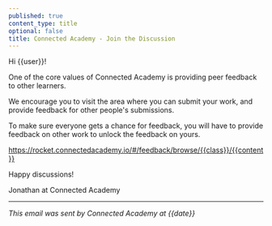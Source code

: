 ```yaml
---
published: true
content_type: title
optional: false
title: Connected Academy - Join the Discussion
---
```

Hi {{user}}!

One of the core values of Connected Academy is providing peer feedback to other learners.

We encourage you to visit the area where you can submit your work, and provide feedback for other people's submissions.

To make sure everyone gets a chance for feedback, you will have to provide feedback on other work to unlock the feedback on yours.

https://rocket.connectedacademy.io/#/feedback/browse/{{class}}/{{content}}

Happy discussions!

Jonathan at Connected Academy

----
_This email was sent by Connected Academy at {{date}}_
